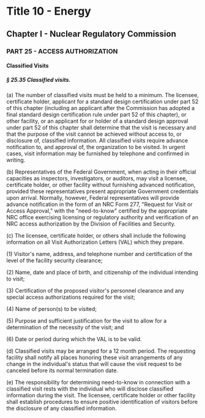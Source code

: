 
# Title 10 - Energy
## Chapter I - Nuclear Regulatory Commission
### PART 25 - ACCESS AUTHORIZATION
#### Classified Visits
##### § 25.35 Classified visits.

(a) The number of classified visits must be held to a minimum. The licensee, certificate holder, applicant for a standard design certification under part 52 of this chapter (including an applicant after the Commission has adopted a final standard design certification rule under part 52 of this chapter), or other facility, or an applicant for or holder of a standard design approval under part 52 of this chapter shall determine that the visit is necessary and that the purpose of the visit cannot be achieved without access to, or disclosure of, classified information. All classified visits require advance notification to, and approval of, the organization to be visited. In urgent cases, visit information may be furnished by telephone and confirmed in writing.

(b) Representatives of the Federal Government, when acting in their official capacities as inspectors, investigators, or auditors, may visit a licensee, certificate holder, or other facility without furnishing advanced notification, provided these representatives present appropriate Government credentials upon arrival. Normally, however, Federal representatives will provide advance notification in the form of an NRC Form 277, "Request for Visit or Access Approval," with the "need-to-know" certified by the appropriate NRC office exercising licensing or regulatory authority and verification of an NRC access authorization by the Division of Facilities and Security.

(c) The licensee, certificate holder, or others shall include the following information on all Visit Authorization Letters (VAL) which they prepare.

(1) Visitor's name, address, and telephone number and certification of the level of the facility security clearance;

(2) Name, date and place of birth, and citizenship of the individual intending to visit;

(3) Certification of the proposed visitor's personnel clearance and any special access authorizations required for the visit;

(4) Name of person(s) to be visited;

(5) Purpose and sufficient justification for the visit to allow for a determination of the necessity of the visit; and

(6) Date or period during which the VAL is to be valid.

(d) Classified visits may be arranged for a 12 month period. The requesting facility shall notify all places honoring these visit arrangements of any change in the individual's status that will cause the visit request to be canceled before its normal termination date.

(e) The responsibility for determining need-to-know in connection with a classified visit rests with the individual who will disclose classified information during the visit. The licensee, certificate holder or other facility shall establish procedures to ensure positive identification of visitors before the disclosure of any classified information.
